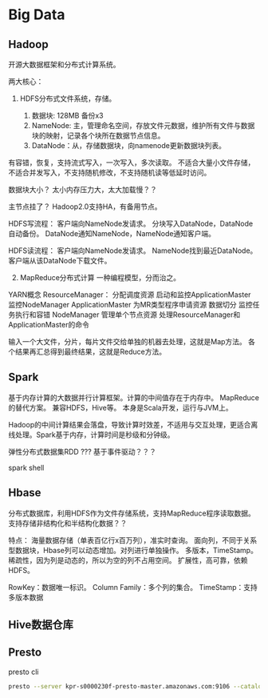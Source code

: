 # Big Data

## Hadoop
开源大数据框架和分布式计算系统。

两大核心：

1. HDFS分布式文件系统，存储。
	
	1. 数据块: 128MB 备份x3
	2. NameNode: 主，管理命名空间，存放文件元数据，维护所有文件与数据块的映射，记录各个块所在数据节点信息。
	3. DataNode：从，存储数据块，向namenode更新数据块列表。

有容错，恢复，支持流式写入，一次写入，多次读取。
不适合大量小文件存储，不适合并发写入，不支持随机修改，不支持随机读等低延时访问。

数据块大小？
太小内存压力大，太大加载慢？？

主节点挂了？
Hadoop2.0支持HA，有备用节点。
	
HDFS写流程：
	客户端向NameNode发请求。
	分块写入DataNode，DataNode自动备份。
	DataNode通知NameNode，NameNode通知客户端。
	
HDFS读流程：
	客户端向NameNode发请求。
	NameNode找到最近DataNode。
	客户端从该DataNode下载文件。

2. MapReduce分布式计算
一种编程模型，分而治之。

YARN概念
	ResourceManager：
		分配调度资源
		启动和监控ApplicationMaster
		监控NodeManager
	ApplicationMaster
		为MR类型程序申请资源
		数据切分
		监控任务执行和容错
	NodeManager
		管理单个节点资源
		处理ResourceManager和ApplicationMaster的命令

输入一个大文件，分片，每片文件交给单独的机器去处理，这就是Map方法。
各个结果再汇总得到最终结果，这就是Reduce方法。


## Spark
基于内存计算的大数据并行计算框架。计算的中间值存在于内存中。
MapReduce的替代方案。
兼容HDFS，Hive等。
本身是Scala开发，运行与JVM上。

Hadoop的中间计算结果会落盘，导致计算时效差，不适用与交互处理，更适合离线处理。Spark基于内存，计算时间是秒级和分钟级。


弹性分布式数据集RDD ???
基于事件驱动？？？

spark shell




## Hbase
分布式数据库，利用HDFS作为文件存储系统，支持MapReduce程序读取数据。
支持存储非结构化和半结构化数据？？

特点：
	海量数据存储（单表百亿行x百万列），准实时查询。	面向列，不同于关系型数据块，Hbase列可以动态增加。对列进行单独操作。
	多版本，TimeStamp。
	稀疏性，因为列是动态的，所以为空的列不占用空间。
	扩展性，高可靠，依赖HDFS。
	

RowKey：数据唯一标识。
Column Family：多个列的集合。
TimeStamp：支持多版本数据




## Hive数据仓库


## Presto

presto cli
```bash
presto --server kpr-s0000230f-presto-master.amazonaws.com:9106 --catalog fw --schema ax_fact --http-proxy x.x.x.x:portn
```
